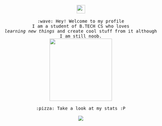 <p align="center">
  <img src="https://user-images.githubusercontent.com/5679180/79618120-0daffb80-80be-11ea-819e-d2b0fa904d07.gif" width="27px">
  <br><br>
  <samp>
    :wave: Hey! Welcome to my profile
    <br>I am a student of  B.TECH CS  who loves
      <br><em>learning new things</em> and create cool stuff from it although I am still noob.
    <br>
    <img src="https://i.imgur.com/VP9QIDJ.gif" width="200px" height="200px" align="center">
    <br><br>:pizza: Take a look at my stats :P<br><br>
    <img align="center" src="https://github-readme-stats.vercel.app/api?username=ParinitaPandey/&&show_icons=true&&theme=tokyonight" />
  </samp>
</p>
